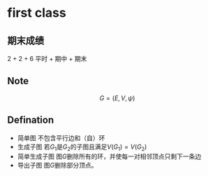 # first class
## 期末成绩
2 + 2 + 6
平时 + 期中 + 期末
## Note
$$G = (E, V, \psi) $$
## Defination
- 简单图
不包含平行边和（自）环
- 生成子图
若$G_1$是$G_2$的子图且满足$V(G_1) = V(G_2)$
- 简单生成子图
图$G$删除所有的环，并使每一对相邻顶点只剩下一条边
- 导出子图
图$G$删除部分顶点。